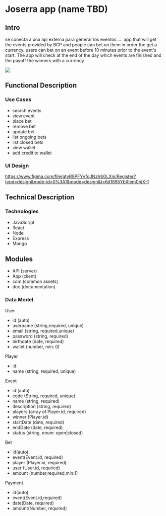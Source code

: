 # Joserra app (name TBD)

## Intro

se conecta a una api externa para generar los eventos
....
app that will get the events provided by BCP and people can bet on them in order the get a currency.
users can bet on an event before 10 minutes prior to the event's start.
The app will check at the end of the day which events are finished and the payoff the winners with a currency


![](https://media.giphy.com/media/l2JdUxtzA6sueiBws/giphy.gif?cid=ecf05e47ugdhcxdnym5zuekpnqoc146ik356ce1mvppkctkj&ep=v1_gifs_search&rid=giphy.gif&ct=g)

## Functional Description

### Use Cases

- search events
- view event
- place bet
- remove bet
- update bet
- list ongoing bets
- list closed bets
- view wallet
- add credit to wallet

### UI Design


https://www.figma.com/file/gtyR9PFYvfgJNzlr6GLXni/Register?type=design&node-id=0%3A1&mode=design&t=6d1895YbXlem0hjX-1

## Technical Description

### Technologies

- JavaScript
- React
- Node
- Express
- Mongo

## Modules

- API (server)
- App (client)
- com (common assets)
- doc (documentation)

### Data Model

User
- id (auto)
- username (string,required, unique)
- email (string, required,unique)
- password (string, required)
- birthdate (date, required)
- wallet (number, min: 0)

Player 
- id
- name (string, required, unique)

Event
- id (auto)
- code (String, required, unique)
- name (string, required)
- description (string, required)
- players (array of Player.id, required)
- winner (Player.id) 
- startDate (date, required)
- endDate (date, required)
- status (string, enum: open|closed)

Bet
- id(auto)
- event(Event.id, required)
- player (Player.id, required)
- user (User.id, requried)
- amount (number,required,min:1)

Payment
- id(auto)
- event(Event.id,required)
- date(Date, required)
- amount(Number, required)